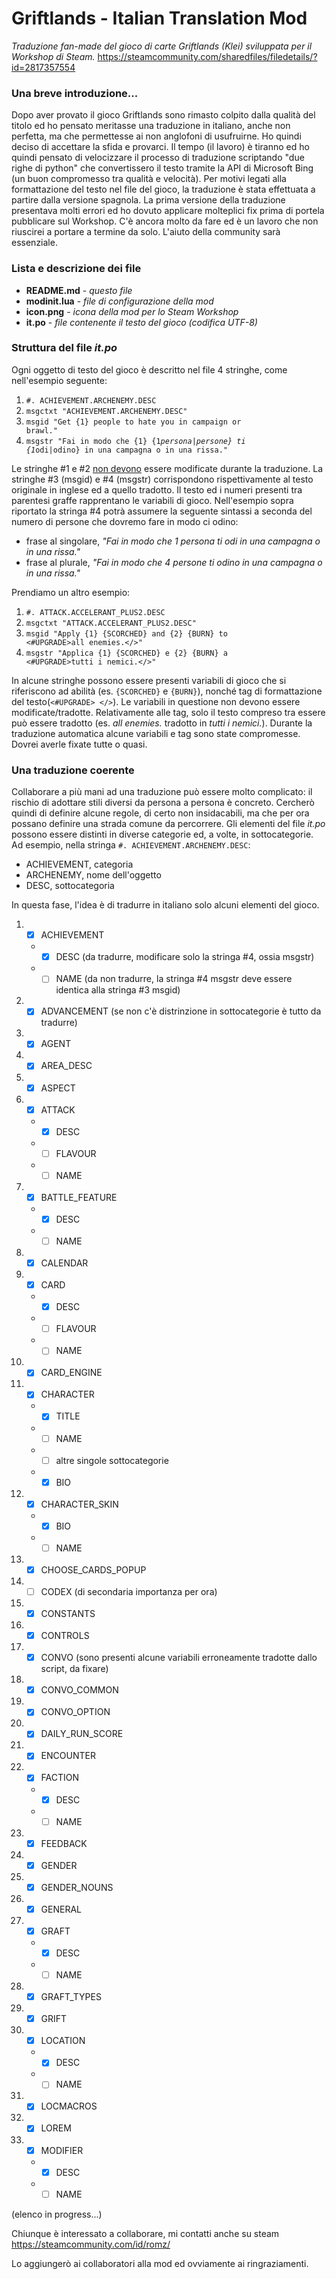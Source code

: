 # Griftlands - Italian Translation Mod
<i>Traduzione fan-made del gioco di carte Griftlands (Klei) sviluppata per il Workshop di Steam.</i>
https://steamcommunity.com/sharedfiles/filedetails/?id=2817357554

### Una breve introduzione...
Dopo aver provato il gioco Griftlands sono rimasto colpito dalla qualità del titolo ed ho pensato meritasse una traduzione in italiano, anche non perfetta, ma che permettesse ai non anglofoni di usufruirne. Ho quindi deciso di accettare la sfida e provarci.
Il tempo (il lavoro) è tiranno ed ho quindi pensato di velocizzare il processo di traduzione scriptando "due righe di python" che convertissero il testo tramite la API di Microsoft Bing (un buon compromesso tra qualità e velocità). 
Per motivi legati alla formattazione del testo nel file del gioco, la traduzione è stata effettuata a partire dalla versione spagnola.
La prima versione della traduzione presentava molti errori ed ho dovuto applicare molteplici fix prima di portela pubblicare sul Workshop.
C'è ancora molto da fare ed è un lavoro che non riuscirei a portare a termine da solo.
L'aiuto della community sarà essenziale.

### Lista e descrizione dei file
* <b>README.md</b> - <i>questo file</i>
* <b>modinit.lua</b> - <i>file di configurazione della mod</i>
* <b>icon.png</b> - <i>icona della mod per lo Steam Workshop</i>
* <b>it.po</b> - <i>file contenente il testo del gioco (codifica UTF-8)</i>

### Struttura del file <i>it.po</i>
Ogni oggetto di testo del gioco è descritto nel file 4 stringhe, come nell'esempio seguente:
1. <code>#. ACHIEVEMENT.ARCHENEMY.DESC</code>
2. <code>msgctxt "ACHIEVEMENT.ARCHENEMY.DESC"</code>
3. <code>msgid "Get {1} people to hate you in campaign or brawl."</code>
4. <code>msgstr "Fai in modo che {1} {1*persona|persone} ti {1*odi|odino} in una campagna o in una rissa."</code>

Le stringhe #1 e #2 <u>non devono</u> essere modificate durante la traduzione. La stringhe #3 (msgid) e #4 (msgstr) corrispondono rispettivamente al testo originale in inglese ed a quello tradotto. Il testo ed i numeri presenti tra parentesi graffe rapprentano le variabili di gioco. Nell'esempio sopra riportato la stringa #4 potrà assumere la seguente sintassi a seconda del numero di persone che dovremo fare in modo ci odino:
* frase al singolare, <i>"Fai in modo che 1 persona ti odi in una campagna o in una rissa."</i>
* frase al plurale, <i>"Fai in modo che 4 persone ti odino in una campagna o in una rissa."</i>

Prendiamo un altro esempio:
1. <code>#. ATTACK.ACCELERANT_PLUS2.DESC</code>
2. <code>msgctxt "ATTACK.ACCELERANT_PLUS2.DESC"</code>
3. <code>msgid "Apply {1} {SCORCHED} and {2} {BURN} to <#UPGRADE>all enemies.</>"</code>
4. <code>msgstr "Applica {1} {SCORCHED} e {2} {BURN} a <#UPGRADE>tutti i nemici.</>"</code>

In alcune stringhe possono essere presenti variabili di gioco che si riferiscono ad abilità (es. <code>{SCORCHED}</code> e <code>{BURN}</code>), nonché tag di formattazione del testo(<code><#UPGRADE> </></code>). Le variabili in questione non devono essere modificate/tradotte. Relativamente alle tag, solo il testo compreso tra essere può essere tradotto (es. <i>all enemies.</i> tradotto in <i>tutti i nemici.</i>). Durante la traduzione automatica alcune variabili e tag sono state compromesse. Dovrei averle fixate tutte o quasi.
  
### Una traduzione coerente
Collaborare a più mani ad una traduzione può essere molto complicato: il rischio di adottare stili diversi da persona a persona è concreto.
Cercherò quindi di definire alcune regole, di certo non insidacabili, ma che per ora possano definire una strada comune da percorrere.
Gli elementi del file <i>it.po</i> possono essere distinti in diverse categorie ed, a volte, in sottocategorie. Ad esempio, nella stringa <code>#. ACHIEVEMENT.ARCHENEMY.DESC</code>:
* ACHIEVEMENT, categoria
* ARCHENEMY, nome dell'oggetto
* DESC, sottocategoria

In questa fase, l'idea è di tradurre in italiano solo alcuni elementi del gioco. 
1. - [x] ACHIEVEMENT
    * - [x] DESC (da tradurre, modificare solo la stringa #4, ossia msgstr)
    * - [ ] NAME (da non tradurre, la stringa #4 msgstr deve essere identica alla stringa #3 msgid)
2. - [x] ADVANCEMENT (se non c'è distrinzione in sottocategorie è tutto da tradurre)
3. - [x] AGENT
4. - [x] AREA_DESC
5. - [x] ASPECT
6. - [x] ATTACK
    * - [x] DESC
    * - [ ] FLAVOUR
    * - [ ] NAME
7. - [x] BATTLE_FEATURE
    * - [x] DESC
    * - [ ] NAME
8. - [x] CALENDAR
9. - [x] CARD
    * - [x] DESC
    * - [ ] FLAVOUR
    * - [ ] NAME
10. - [x] CARD_ENGINE
11. - [x] CHARACTER
    * - [x] TITLE
    * - [ ] NAME
    * - [ ] altre singole sottocategorie
    * - [x] BIO
12. - [x] CHARACTER_SKIN
    * - [x] BIO
    * - [ ] NAME
13. - [x] CHOOSE_CARDS_POPUP
14. - [ ] CODEX (di secondaria importanza per ora)
15. - [x] CONSTANTS
16. - [x] CONTROLS
17. - [x] CONVO (sono presenti alcune variabili erroneamente tradotte dallo script, da fixare)
18. - [x] CONVO_COMMON
19. - [x] CONVO_OPTION
20. - [x] DAILY_RUN_SCORE
21. - [x] ENCOUNTER
22. - [x] FACTION
    * - [x] DESC
    * - [ ] NAME
23. - [x] FEEDBACK
24. - [x] GENDER
25. - [x] GENDER_NOUNS
26. - [x] GENERAL
27. - [x] GRAFT
    * - [x] DESC
    * - [ ] NAME
29. - [x] GRAFT_TYPES
30. - [x] GRIFT
31. - [x] LOCATION
    * - [x] DESC
    * - [ ] NAME
32. - [x] LOCMACROS
33. - [x] LOREM
34. - [x] MODIFIER
    * - [x] DESC
    * - [ ] NAME

(elenco in progress...)
  
Chiunque è interessato a collaborare, mi contatti anche su steam https://steamcommunity.com/id/romz/

Lo aggiungerò ai collaboratori alla mod ed ovviamente ai ringraziamenti.
